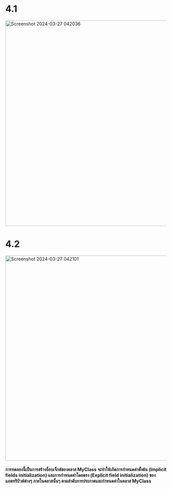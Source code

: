 # 4.1
<img width="642" alt="Screenshot 2024-03-27 042036" src="https://github.com/anndyyzzz/03376836-OOP-2566-Lab-05/assets/144866059/4947a992-8d9e-4046-ad2f-898a4c177a80">

# 4.2
<img width="640" alt="Screenshot 2024-03-27 042101" src="https://github.com/anndyyzzz/03376836-OOP-2566-Lab-05/assets/144866059/64357875-2135-49c2-a7eb-ad14a6c007ae">

#### การทดลองนี้เป็นการสร้างอ็อบเจ็กต์ของคลาส MyClass จะทำให้เกิดการกำหนดค่าตั้งต้น (Implicit fields initialization) และการกำหนดค่าโดยตรง (Explicit field initialization) ของแอตทริบิวต์ต่างๆ ภายในคลาสนั้นๆ ตามลำดับการประกาศและกำหนดค่าในคลาส MyClass
